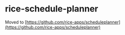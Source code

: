 rice-schedule-planner
=====================

Moved to [https://github.com/rice-apps/scheduleplanner](https://github.com/rice-apps/scheduleplanner)
